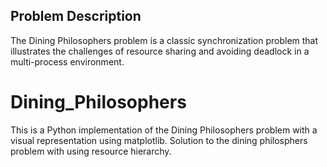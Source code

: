 ## Problem Description
The Dining Philosophers problem is a classic synchronization problem that illustrates the challenges of resource sharing and avoiding deadlock in a multi-process environment.

# Dining_Philosophers
This is a Python implementation of the Dining Philosophers problem with a visual representation using matplotlib.
Solution to the dining philosphers problem with using resource hierarchy.

